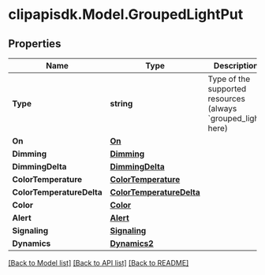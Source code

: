 # clipapisdk.Model.GroupedLightPut

## Properties

Name | Type | Description | Notes
------------ | ------------- | ------------- | -------------
**Type** | **string** | Type of the supported resources (always &#x60;grouped_light&#x60; here) | [optional] 
**On** | [**On**](On.md) |  | [optional] 
**Dimming** | [**Dimming**](Dimming.md) |  | [optional] 
**DimmingDelta** | [**DimmingDelta**](DimmingDelta.md) |  | [optional] 
**ColorTemperature** | [**ColorTemperature**](ColorTemperature.md) |  | [optional] 
**ColorTemperatureDelta** | [**ColorTemperatureDelta**](ColorTemperatureDelta.md) |  | [optional] 
**Color** | [**Color**](Color.md) |  | [optional] 
**Alert** | [**Alert**](Alert.md) |  | [optional] 
**Signaling** | [**Signaling**](Signaling.md) |  | [optional] 
**Dynamics** | [**Dynamics2**](Dynamics2.md) |  | [optional] 

[[Back to Model list]](../README.md#documentation-for-models) [[Back to API list]](../README.md#documentation-for-api-endpoints) [[Back to README]](../README.md)

